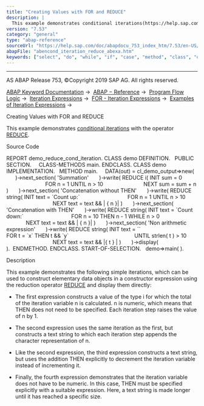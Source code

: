 ```yaml
---
title: "Creating Values with FOR and REDUCE"
description: |
  This example demonstrates conditional iterations(https://help.sap.com/doc/abapdocu_753_index_htm/7.53/en-US/abenfor_conditional.htm) with the operator REDUCE(https://help.sap.com/doc/abapdocu_753_index_htm/7.53/en-US/abenconstructor_expression_reduce.htm). Source Code REPORT demo_reduce_cond_
version: "7.53"
category: "general"
type: "abap-reference"
sourceUrl: "https://help.sap.com/doc/abapdocu_753_index_htm/7.53/en-US/abencond_iteration_reduce_abexa.htm"
abapFile: "abencond_iteration_reduce_abexa.htm"
keywords: ["select", "do", "while", "if", "case", "method", "class", "data", "abencond", "iteration", "reduce", "abexa"]
---
```


* * *

AS ABAP Release 753, ©Copyright 2019 SAP AG. All rights reserved.

[ABAP Keyword Documentation](https://help.sap.com/doc/abapdocu_753_index_htm/7.53/en-US/abenabap.htm) →  [ABAP − Reference](https://help.sap.com/doc/abapdocu_753_index_htm/7.53/en-US/abenabap_reference.htm) →  [Program Flow Logic](https://help.sap.com/doc/abapdocu_753_index_htm/7.53/en-US/abenabap_flow_logic.htm) →  [Iteration Expressions](https://help.sap.com/doc/abapdocu_753_index_htm/7.53/en-US/abeniteration_expressions.htm) →  [FOR - Iteration Expressions](https://help.sap.com/doc/abapdocu_753_index_htm/7.53/en-US/abenfor.htm) →  [Examples of Iteration Expressions](https://help.sap.com/doc/abapdocu_753_index_htm/7.53/en-US/abeniteration_expressions_abexas.htm) → 

Creating Values with FOR and REDUCE

This example demonstrates [conditional iterations](https://help.sap.com/doc/abapdocu_753_index_htm/7.53/en-US/abenfor_conditional.htm) with the operator [REDUCE](https://help.sap.com/doc/abapdocu_753_index_htm/7.53/en-US/abenconstructor_expression_reduce.htm).

Source Code

REPORT demo\_reduce\_cond\_iteration.
CLASS demo DEFINITION.
  PUBLIC SECTION.
    CLASS-METHODS main.
ENDCLASS.
CLASS demo IMPLEMENTATION.
  METHOD main.
    DATA(out) = cl\_demo\_output=>new(
      )->next\_section( 'Summation'
      )->write( REDUCE i( INIT sum = 0
                          FOR n = 1 UNTIL n > 10
                          NEXT sum = sum + n )
      )->next\_section( 'Concatenation without THEN'
      )->write( REDUCE string( INIT text = \`Count up:\`
                               FOR n = 1 UNTIL n > 10
                               NEXT text = text && | { n }| )
      )->next\_section( 'Concatenation with THEN'
      )->write( REDUCE string( INIT text = \`Count down:\`
                               FOR n = 10 THEN n - 1 WHILE n > 0
                               NEXT text = text && | { n }| )
      )->next\_section( 'Non arithmetic expression'
      )->write( REDUCE string( INIT text = \`\`
                               FOR t = \`x\` THEN t && \`y\`
                                           UNTIL strlen( t ) > 10
                               NEXT text = text && |{ t } | )
      )->display( ).  ENDMETHOD.
ENDCLASS.
START-OF-SELECTION.
  demo=>main( ).

Description

This example demonstrates the following simple iterations, which can be used to construct elementary data objects in a constructor expression using the reduction operator [REDUCE](https://help.sap.com/doc/abapdocu_753_index_htm/7.53/en-US/abenconstructor_expression_reduce.htm) and display them directly:

-   The first expression constructs a value of the type i for which the total of the iteration variable n is calculated. n is numeric, which means that THEN does not need to be specified. Each iteration step raises the value of n by 1.

-   The second expression uses the same iteration as the first, but constructs a text string to which each iteration step appends the character representation of n.

-   Like the second expression, the third expression constructs a text string, but uses the addition THEN explicitly to decrement the iteration variable instead of incrementing it.

-   Finally, the fourth expression demonstrates that the iteration variable does not have to be numeric. In this case, THEN must be specified explicitly with a suitable expression. Here, a text string is made longer until it has reached a specific size.